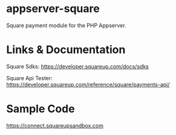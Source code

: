 # appserver-square
Square payment module for the PHP Appserver.

# Links & Documentation
Square Sdks: https://developer.squareup.com/docs/sdks

Square Api Tester: https://developer.squareup.com/reference/square/payments-api/

# Sample Code
https://connect.squareupsandbox.com
